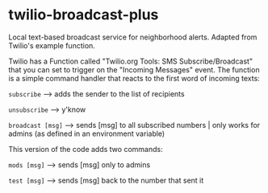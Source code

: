 # twilio-broadcast-plus
Local text-based broadcast service for neighborhood alerts. Adapted from Twilio's example function.

Twilio has a Function called "Twilio.org Tools: SMS Subscribe/Broadcast" that you can set to trigger on the "Incoming Messages" event. The function is a simple command handler that reacts to the first word of incoming texts:

`subscribe` --> adds the sender to the list of recipients

`unsubscribe` --> y'know

`broadcast [msg]` --> sends [msg] to all subscribed numbers | only works for admins (as defined in an environment variable)

This version of the code adds two commands:

`mods [msg]` --> sends [msg] only to admins 

`test [msg]` --> sends [msg] back to the number that sent it 
